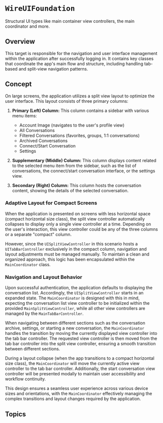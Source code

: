 # ``WireUIFoundation``

Structural UI types like main container view controllers, the main coordinator
and more.

## Overview

This target is responsible for the navigation and user interface management
within the application after successfully logging in. It contains key classes
that coordinate the app's main flow and structure, including handling tab-based
and split-view navigation patterns.

## Concept

On large screens, the application utilizes a split view layout to optimize the
user interface. This layout consists of three primary columns:

1. **Primary (Left) Column:** This column contains a sidebar with various menu
items:
   - Account Image (navigates to the user's profile view)
   - All Conversations
   - Filtered Conversations (favorites, groups, 1:1 conversations)
   - Archived Conversations
   - Connect/Start Conversation
   - Settings

2. **Supplementary (Middle) Column:** This column displays content related to
the selected menu item from the sidebar, such as the list of conversations, the
connect/start conversation interface, or the settings view.

3. **Secondary (Right) Column:** This column hosts the conversation content,
showing the details of the selected conversation.

### Adaptive Layout for Compact Screens

When the application is presented on screens with less horizontal space
(compact horizontal size class), the split view controller automatically
collapses to display only a single view controller at a time. Depending on the
user's interaction, this view controller could be any of the three columns or a
separate "compact" column.

However, since the `UISplitViewController` in this scenario hosts a
`UITabBarController` exclusively in the compact column, navigation and layout
adjustments must be managed manually. To maintain a clean and organized
approach, this logic has been encapsulated within the ``MainCoordinator`` class.

### Navigation and Layout Behavior

Upon successful authentication, the application defaults to displaying the
conversation list. Accordingly, the `UISplitViewController` starts in an
expanded state. The ``MainCoordinator`` is designed with this in mind, expecting
the conversation list view controller to be initialized within the provided
``MainSplitViewController``, while all other view controllers are managed by the
``MainTabBarController``.

When navigating between different sections such as the conversation archive,
settings, or starting a new conversation, the ``MainCoordinator`` handles the
transition by moving the currently displayed view controller into the tab bar
controller. The requested view controller is then moved from the tab bar
controller into the split view controller, ensuring a smooth transition between
different sections.

During a layout collapse (when the app transitions to a compact horizontal size
class), the ``MainCoordinator`` will move the currently active view controller
to the tab bar controller. Additionally, the start conversation view controller
will be presented modally to maintain user accessibility and workflow
continuity. 

This design ensures a seamless user experience across various device sizes and
orientations, with the `MainCoordinator` effectively managing the complex
transitions and layout changes required by the application.

## Topics
